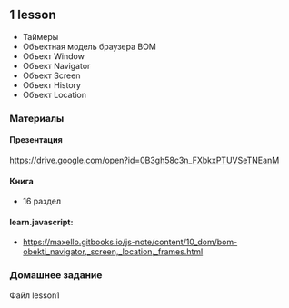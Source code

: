 ## 1 lesson

* Таймеры
* Объектная модель браузера BOM
* Объект Window
* Объект Navigator
* Объект Screen
* Объект History
* Объект Location

### Материалы

#### Презентация

https://drive.google.com/open?id=0B3gh58c3n_FXbkxPTUVSeTNEanM

#### Книга

* 16 раздел 

#### learn.javascript:

* https://maxello.gitbooks.io/js-note/content/10_dom/bom-obekti_navigator,_screen,_location,_frames.html


### Домашнее задание

Файл lesson1
